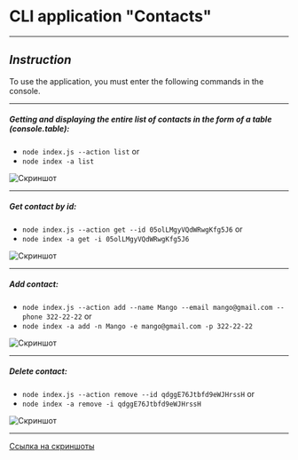 # CLI application "Contacts"

---

## **_Instruction_**

To use the application, you must enter the following commands in the console.

---

##### Getting and displaying the entire list of contacts in the form of a table (console.table):

- `node index.js --action list`
  or
- `node index -a list`

![Скриншот]()

---

##### Get contact by id:

- `node index.js --action get --id 05olLMgyVQdWRwgKfg5J6`
  or
- `node index -a get -i 05olLMgyVQdWRwgKfg5J6`

![Скриншот]()

---

##### Add contact:

- `node index.js --action add --name Mango --email mango@gmail.com --phone 322-22-22`
  or
- `node index -a add -n Mango -e mango@gmail.com -p 322-22-22`

![Скриншот]()

---

##### Delete contact:

- `node index.js --action remove --id qdggE76Jtbfd9eWJHrssH`
  or
- `node index -a remove -i qdggE76Jtbfd9eWJHrssH`

![Скриншот]()

---

[Ссылка на скриншоты](http//)
